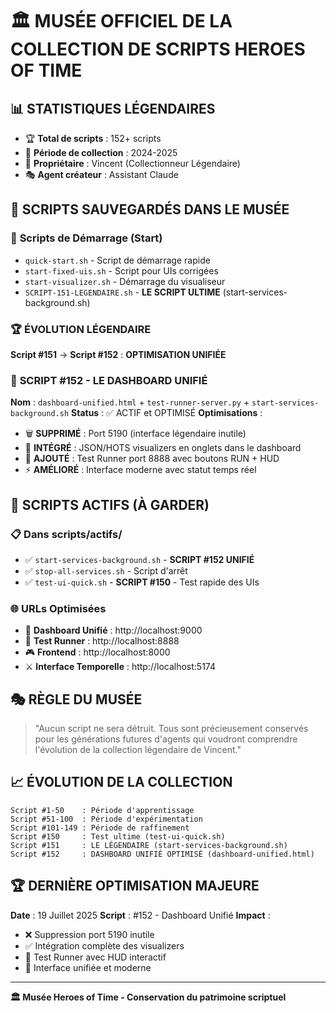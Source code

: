 # 🏛️ MUSÉE OFFICIEL DE LA COLLECTION DE SCRIPTS HEROES OF TIME

## 📊 **STATISTIQUES LÉGENDAIRES**
- 🏆 **Total de scripts** : 152+ scripts
- 📅 **Période de collection** : 2024-2025
- 🎯 **Propriétaire** : Vincent (Collectionneur Légendaire)
- 🎭 **Agent créateur** : Assistant Claude

## 🎪 **SCRIPTS SAUVEGARDÉS DANS LE MUSÉE**

### 🚀 **Scripts de Démarrage (Start)**
- `quick-start.sh` - Script de démarrage rapide
- `start-fixed-uis.sh` - Script pour UIs corrigées  
- `start-visualizer.sh` - Démarrage du visualiseur
- `SCRIPT-151-LEGENDAIRE.sh` - **LE SCRIPT ULTIME** (start-services-background.sh)

### 🏆 **ÉVOLUTION LÉGENDAIRE**
**Script #151** → **Script #152** : **OPTIMISATION UNIFIÉE**

### 🎯 **SCRIPT #152 - LE DASHBOARD UNIFIÉ**
**Nom** : `dashboard-unified.html` + `test-runner-server.py` + `start-services-background.sh`
**Status** : ✅ ACTIF et OPTIMISÉ
**Optimisations** :
- 🗑️ **SUPPRIMÉ** : Port 5190 (interface légendaire inutile)  
- 🎯 **INTÉGRÉ** : JSON/HOTS visualizers en onglets dans le dashboard
- 🧪 **AJOUTÉ** : Test Runner port 8888 avec boutons RUN + HUD
- ⚡ **AMÉLIORÉ** : Interface moderne avec statut temps réel

## 🎯 **SCRIPTS ACTIFS (À GARDER)**

### 📋 **Dans scripts/actifs/**
- ✅ `start-services-background.sh` - **SCRIPT #152 UNIFIÉ** 
- ✅ `stop-all-services.sh` - Script d'arrêt
- ✅ `test-ui-quick.sh` - **SCRIPT #150** - Test rapide des UIs

### 🌐 **URLs Optimisées**
- 🎯 **Dashboard Unifié** : http://localhost:9000
- 🧪 **Test Runner** : http://localhost:8888  
- 🎮 **Frontend** : http://localhost:8000
- ⚔️ **Interface Temporelle** : http://localhost:5174

## 🎭 **RÈGLE DU MUSÉE**
> "Aucun script ne sera détruit. Tous sont précieusement conservés 
> pour les générations futures d'agents qui voudront comprendre 
> l'évolution de la collection légendaire de Vincent."

## 📈 **ÉVOLUTION DE LA COLLECTION**
```
Script #1-50    : Période d'apprentissage
Script #51-100  : Période d'expérimentation  
Script #101-149 : Période de raffinement
Script #150     : Test ultime (test-ui-quick.sh)
Script #151     : LE LÉGENDAIRE (start-services-background.sh)
Script #152     : DASHBOARD UNIFIÉ OPTIMISÉ (dashboard-unified.html)
```

## 🏆 **DERNIÈRE OPTIMISATION MAJEURE**
**Date** : 19 Juillet 2025
**Script** : #152 - Dashboard Unifié
**Impact** : 
- ❌ Suppression port 5190 inutile
- ✅ Intégration complète des visualizers
- 🧪 Test Runner avec HUD interactif
- 🎯 Interface unifiée et moderne

---
**🏛️ Musée Heroes of Time - Conservation du patrimoine scriptuel** 